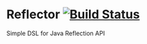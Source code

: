 # Reflector [![Build Status](https://travis-ci.org/renatomartinsti/reflector.svg?branch=master)](https://travis-ci.org/renatomartinsti/reflector)
Simple DSL for Java Reflection API
